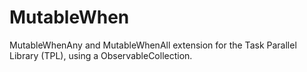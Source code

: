 # MutableWhen
MutableWhenAny and MutableWhenAll extension for the Task Parallel Library (TPL), using a ObservableCollection.
